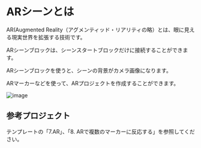 # ARシーンとは

AR(Augmented Reality（アグメンティッド・リアリティの略）とは、眼に見える現実世界を拡張する技術です。

ARシーンブロックは、シーンスタートブロックだけに接続することができます。

ARシーンブロックを使うと、シーンの背景がカメラ画像になります。

ARマーカーなどを使って、ARプロジェクトを作成することができます。


![image](https://github.com/levelenter/blockvrock_doc/assets/43167728/65afa280-6e10-40fd-8920-2bedef024ae6)



## 参考プロジェクト


テンプレートの「7.AR」、「8. ARで複数のマーカーに反応する」を参照してください。
